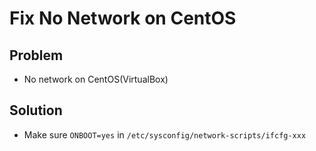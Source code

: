 # Fix No Network on CentOS

## Problem
* No network on CentOS(VirtualBox)

## Solution
* Make sure `ONBOOT=yes` in `/etc/sysconfig/network-scripts/ifcfg-xxx`

